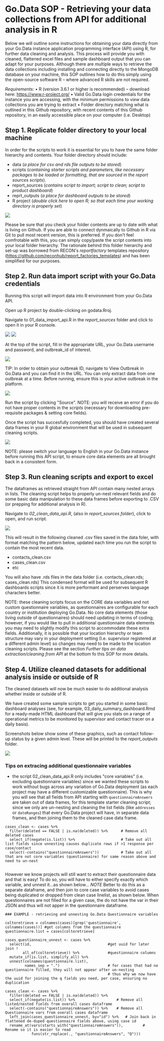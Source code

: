 # Go.Data SOP - Retrieving your data collections from API for additional analysis in R

Below we will outline some instructions for obtaining your data directly from your Go.Data instance application programming interface (API) using R, for further data cleaning and analysis. This process will provide you with cleaned, flattened excel files and sample dashboard output that you can adapt for your purposes. Although there are multiple ways to retrieve the data collections including installing and connecting directly to the MongoDB database on your machine, this SOP outlines how to do this simply using the open-source software R – where advanced R skills are not required. 

_Requirements:_
•	R (version 3.6.1 or higher is recommended) – download here: https://www.r-project.org/
•	Valid Go.Data login credentials for the instance you are accessing, with the minimum permissions to _view_ data collections you are trying to extract
•	Folder directory matching what is outlined in this Github repository, with recent contents of this Github repository, in an easily accessible place on your computer (i.e. Desktop)

## Step 1. Replicate folder directory to your local machine
In order for the scripts to work it is essential for you to have the same folder hierarchy and contents. Your folder directory should include:
- data (_a place for csv and rds file outputs to be stored_)
- scripts (_containing starter scripts and parameters, like necessary packages to be loaded or formatting, that are sourced in the report sources scripts_).
- report_sources (_contains script to import; script to clean; script to product dashboard_)
- reprt_outputs (_a place for dashboard outputs to be stored_)
- R project (_double click here to open R; so that each time your working directory is properly set_)

![](https://github.com/WorldHealthOrganization/godata/blob/master/docs/assets/R_folder_hierarchy.PNG)

Please be sure that you check your folder contents are up to date with what is living on Github. If you are able to connect dynmaically to Github in R via Git to pull most recent version, this is preferred. If you don't feel comfrotable with this, you can simply copy/paste the script contents into your local folder hierarchy. The rationale behind this folder hierarchy and set-up was borrowed from RECON's _reportfactory_ templates repository (https://github.com/reconhub/report_factories_templates) and has been simplified for our purposes.

## Step 2. Run data import script with your Go.Data credentials 
Running this script will import data into R environment from your Go.Data API.

Open up R project by double-clicking on godata.Rroj. 

Navigate to 01_data_import_api.R in the *report_sources* folder and click to open it in your R console. 

![](https://github.com/WorldHealthOrganization/godata/blob/master/docs/assets/R_report_sources.PNG)
![](https://github.com/WorldHealthOrganization/godata/blob/master/docs/assets/R_data_import_api.PNG)

At the top of the script, fill in the appropriate URL, your Go.Data username and password, and outbreak_id of interest. 

![](https://github.com/WorldHealthOrganization/godata/blob/master/docs/assets/R_script_credentials.PNG)

TIP: In order to obtain your outbreak ID, navigate to View Outbreak in Go.Data and you can find it in the URL. You can only extract data from one outbreak at a time. Before running, ensure this is your active outbreak in the platform. 

![](https://github.com/WorldHealthOrganization/godata/blob/master/docs/assets/R_outbreak_id.PNG)

Run the script by clicking "Source".
NOTE: you will receive an error if you do not have proper contents in the *scripts* (necessary for downloading pre-requisite packages & setting core fields).

Once the script has succesfully completed, you should have created several data frames in your R global environment that will be used in subsequent cleaning scripts.

![](https://github.com/WorldHealthOrganization/godata/blob/master/docs/assets/R_collections.PNG)

NOTE: please switch your language to English in your Go.Data instance before running this API script, to ensure core data elements are all brought back in a consistent form.

## Step 3. Run cleaning scripts and export to excel 
The dataframes as retrieved straight from API contain many nested arrays in lists. The cleaning script helps to properly un-nest relevant fields and do some basic data manipulation to these data frames before exporting to .CSV (or prepping for additional analysis in R).

Navigate to *02_clean_data_api.R*, (also in *report_sources folder*), click to open, and run script.

![](https://github.com/WorldHealthOrganization/godata/blob/master/docs/assets/R_clean_data_api.PNG)

This will result in the following cleaned .csv files saved in the data foler, with format matching the pattern below, updated each time you run the script to contain the most recent data.
- contacts_clean.csv
- cases_clean.csv
- etc 

You will also have .rds files in the data folder (i.e. contacts_clean.rds; cases_clean.rds) This condensed format will be used for subsequent R dashboards scripts since it is more performant and perserves language characters better.

NOTE: these cleaning scripts focus on the CORE data variables and not custom questionnaire variables, as questionnaires are configurable for each country or institution deploying Go.Data. No core data elements (those living outside of questionnaires) should need updating in terms of coding; however, if you would like to pull in additional questionnaire data elements you may need to slightly modify this script to accommodate these extra fields. Additionally, it is possible that your location hierarchy or team structure may vary in your deployment setting (I.e. supervisor registered at a different admin level) so changes may need to be made to the location cleaning scripts. Please see the section _Further tips on data extraction/cleaning from API_ at the bottom fo this SOP for more details.

## Step 4. Utilize cleaned datasets for additional analysis inside or outside of R
The cleaned datasets will now be much easier to do additional analysis whether inside or outside of R. 

We have created some sample scripts to get you started in some basic dashboard analyses (see, for example, 03_daily_summary_dashboard.Rmd for a ready-made HTML dashboard that will give you stats on a range of operational metrics to be monitored by supervisor and contact tracer on a daily basis). 

Screenshots below show some of these graphics, such as contact follow-up status by a given admin level. These will be printed to the *report_outputs* folder.

![](https://github.com/WorldHealthOrganization/godata/blob/master/docs/assets/report_screenshot.png)


### Tips on extracing additional questionnaire variables
- the script 02_clean_data_api.R only includes "core variables" (i.e. excluding questionnaire variables) since we wanted these scripts to work without bugs across any variation of Go.Data deployment (as each project may have a different customizable questionnaire). This is why you will see that all fields from API starting with `questionnaireAnswers` are taken out of data frames, for this template starter cleaning script; since we only are un-nesting and cleaning the list fields (like `addresses` or `dateRanges`) that every Go.Data project will have, in separate data frames, and then joining them to the cleaned case data frame.

```
cases_clean <- cases %>%
  filter(deleted == FALSE | is.na(deleted)) %>%      # Remove all deleted cases
  select_if(negate(is.list)) %>%                     # Take out all list fields since unnesting causes duplicate rows if >1 response per case/contact                    
  select(-contains("questionnaireAnswers"))          # Take out all that are not core variables (questionnaire) for same reason above and need to un-nest
  
 ```
 
However we know projects will still want to extract their questionnaire data and that is easy!
To do so, you will have to either specify exactly which variable, and unnest it...as shown below...
*NOTE* Better to do this as a separate dataframe, and then join to core case variables to avoid cases being duplicated or dropped from clean case linelist, as shown below. When questionnaires are not filled for a given case, the do not have the var in their JSON and thus will not apper in the questionnaire dataframe.

```
### EXAMPLE - retrieving and unnesting Go.Data Questionnaire variables

coltoretrieve = colnames(cases)[grep('questionnaire', colnames(cases))] #get columns from the questionnaire
questionnaire.list = cases[coltoretrieve]

cases_questionnaire_unnest <- cases %>%
  select(id,                                   #get uuid for later join !
        all_of(coltoretrieve)) %>%             #questionnaire columns
  mutate_if(is.list, simplify_all) %>%
  unnest(colnames(questionnaire.list), 
         names_sep = ".")                      # for cases that had no questionnaire filled, they will not appear after un-nesting
                                               # thus why we now have the uuid for joining the q fields you need, per case, ensuring no duplication
         
cases_clean <- cases %>%
  filter(deleted == FALSE | is.na(deleted)) %>%   
  select_if(negate(is.list)) %>%                   # Remove all listed/nested fields from overall cases dataframe
  select(-contains("questionnaireAnswers")) %>%    # Remove all Questionnaire vars from overall cases dataframe
  left_join(cases_questionnaire_unnest, by="id") %>%   # Join back in flattened de-duped questionnaire fields above, using case id
  rename_at(vars(starts_with("questionnaireAnswers")),         # Rename so it is easier to read
            funs(str_replace(., "questionnaireAnswers", "Q")))
```



